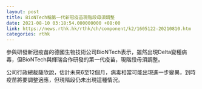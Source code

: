 ```yaml
---
layout: post
title: BioNTech稱第一代新冠疫苗現階段毋須調整
date: 2021-08-10 03:18:54.000000000 +08:00
link: https://news.rthk.hk/rthk/ch/component/k2/1605122-20210810.htm
categories: rthk
---
```


參與研發新冠疫苗的德國生物技術公司BioNTech表示，雖然出現Delta變種病毒，但BioNTech與輝瑞合作研發的第一代疫苗，現階段毋須調整。

公司行政總裁薩欣說，估計未來6至12個月，病毒相當可能出現進一步變異，到時疫苗將要調整適應，但現階段仍未出現這種情況。
